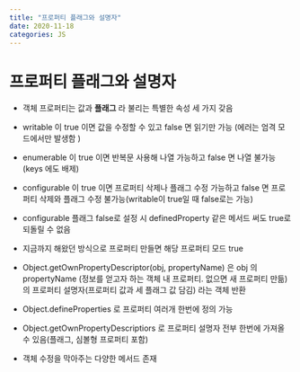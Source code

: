```yaml
---
title: "프로퍼티 플래그와 설명자"
date: 2020-11-18
categories: JS
---
```


# 프로퍼티 플래그와 설명자

- 객체 프로퍼티는 값과 **플래그** 라 불리는 특별한 속성 세 가지 갖음

- writable 이 true 이면 값을 수정할 수 있고 false 면 읽기만 가능 (에러는 엄격 모드에서만 발생함 )

- enumerable 이 true 이면 반복문 사용해 나열 가능하고 false 면 나열 불가능 (keys 에도 배제)

- configurable 이 true 이면 프로퍼티 삭제나 플래그 수정 가능하고 false 면 프로퍼티 삭제와 플래그 수정 불가능(writable이 true일 때 false로는 가능)

- configurable 플래그 false로 설정 시 definedProperty 같은 메서드 써도 true로 되돌릴 수 없음

- 지금까지 해왔던 방식으로 프로퍼티 만들면 해당 프로퍼티 모드 true

- Object.getOwnPropertyDescriptor(obj, propertyName) 은 obj 의 propertyName (정보를 얻고자 하는 객체 내 프로퍼티. 없으면 새 프로퍼티 만듦) 의 프로퍼티 설명자(프로퍼티 값과 세 플래그 값 담김) 라는 객체 반환

- Object.defineProperties 로 프로퍼티 여러개 한번에 정의 가능

- Object.getOwnPropertyDescriptiors 로 프로퍼티 설명자 전부 한번에 가져올 수 있음(플래그, 심볼형 프로퍼티 포함)

- 객체 수정을 막아주는 다양한 메서드 존재

